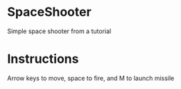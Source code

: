 # SpaceShooter
Simple space shooter from a tutorial

# Instructions
Arrow keys to move, space to fire, 
and M to launch missile
